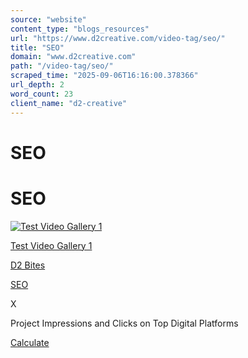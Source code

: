 ```yaml
---
source: "website"
content_type: "blogs_resources"
url: "https://www.d2creative.com/video-tag/seo/"
title: "SEO"
domain: "www.d2creative.com"
path: "/video-tag/seo/"
scraped_time: "2025-09-06T16:16:00.378366"
url_depth: 2
word_count: 23
client_name: "d2-creative"
---
```


# SEO

# SEO

[![Test Video Gallery 1](https://www.d2creative.com/wp-content/uploads/2024/09/blog-thumb-d2-holiday-calendar-2025@2x-263x300.jpg)](https://www.d2creative.com/video/test-video-gallery-1/)

[Test Video Gallery 1](https://www.d2creative.com/video/test-video-gallery-1/)

[D2 Bites](https://www.d2creative.com/video-category/d2-bites/)

[SEO](https://www.d2creative.com/video-tag/seo/)

X

Project Impressions and Clicks on Top Digital Platforms

[Calculate](/digital-ad-performance-calculator/)